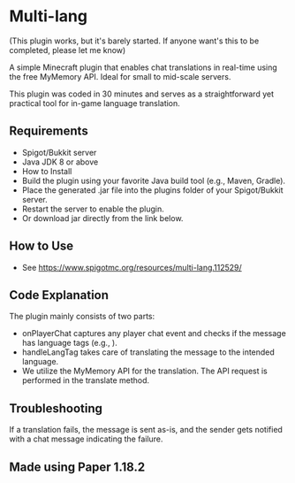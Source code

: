 # Multi-lang

(This plugin works, but it's barely started. If anyone want's this to be completed, please let me know)

A simple Minecraft plugin that enables chat translations in real-time using the free MyMemory API. Ideal for small to mid-scale servers.

This plugin was coded in 30 minutes and serves as a straightforward yet practical tool for in-game language translation.

## Requirements
- Spigot/Bukkit server
- Java JDK 8 or above
- How to Install
- Build the plugin using your favorite Java build tool (e.g., Maven, Gradle).
- Place the generated .jar file into the plugins folder of your Spigot/Bukkit server.
- Restart the server to enable the plugin.
- Or download jar directly from the link below.


## How to Use
- See https://www.spigotmc.org/resources/multi-lang.112529/

## Code Explanation
The plugin mainly consists of two parts:

- onPlayerChat captures any player chat event and checks if the message has language tags (e.g., <en>).
- handleLangTag takes care of translating the message to the intended language.
- We utilize the MyMemory API for the translation. The API request is performed in the translate method.

## Troubleshooting
If a translation fails, the message is sent as-is, and the sender gets notified with a chat message indicating the failure.

## Made using Paper 1.18.2

